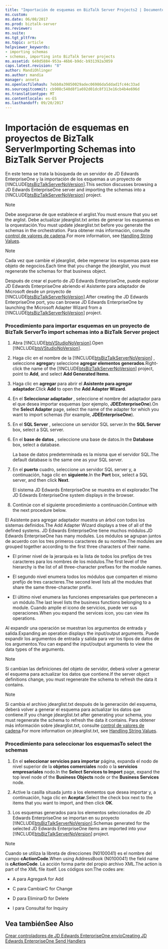 ```yaml
---
title: "Importación de esquemas en BizTalk Server Projects2 | Documentos de Microsoft"
ms.custom: 
ms.date: 06/08/2017
ms.prod: biztalk-server
ms.reviewer: 
ms.suite: 
ms.tgt_pltfrm: 
ms.topic: article
helpviewer_keywords:
- importing schemas
- schemas, importing into BizTalk Server projects
ms.assetid: 640d5884-953a-46b6-b9dc-b931392a3059
caps.latest.revision: "8"
author: MandiOhlinger
ms.author: mandia
manager: anneta
ms.openlocfilehash: 7ebb0a39850029adec06986da5ddad1fc44c33ad
ms.sourcegitcommit: cb908c540d8f1a692d01dc8f313e16cb4b4e696d
ms.translationtype: MT
ms.contentlocale: es-ES
ms.lasthandoff: 09/20/2017
---
```

# <a name="importing-schemas-into-biztalk-server-projects"></a><span data-ttu-id="f89b6-102">Importación de esquemas en proyectos de BizTalk Server</span><span class="sxs-lookup"><span data-stu-id="f89b6-102">Importing Schemas into BizTalk Server Projects</span></span>
<span data-ttu-id="f89b6-103">En este tema se trata la búsqueda de un servidor de JD Edwards EnterpriseOne y la importación de los esquemas a un proyecto de [!INCLUDE[btsBizTalkServerNoVersion](../includes/btsbiztalkservernoversion-md.md)].</span><span class="sxs-lookup"><span data-stu-id="f89b6-103">This section discusses browsing a JD Edwards EnterpriseOne server and importing the schemas into a [!INCLUDE[btsBizTalkServerNoVersion](../includes/btsbiztalkservernoversion-md.md)] project.</span></span>  
  
> [!NOTE]
>  <span data-ttu-id="f89b6-104">Debe asegurarse de que establece el arglist.</span><span class="sxs-lookup"><span data-stu-id="f89b6-104">You must ensure that you set the arglist.</span></span> <span data-ttu-id="f89b6-105">Debe actualizar jdearglist.txt antes de generar los esquemas en la orquestación.</span><span class="sxs-lookup"><span data-stu-id="f89b6-105">You must update jdearglist.txt before you generate the schemas in the orchestration.</span></span> <span data-ttu-id="f89b6-106">Para obtener más información, consulte [control de valores de cadena](../core/handling-string-values2.md).</span><span class="sxs-lookup"><span data-stu-id="f89b6-106">For more information, see [Handling String Values](../core/handling-string-values2.md).</span></span>  
  
> [!NOTE]
>  <span data-ttu-id="f89b6-107">Cada vez que cambie el jdearglist, debe regenerar los esquemas para ese objeto de negocios.</span><span class="sxs-lookup"><span data-stu-id="f89b6-107">Each time that you change the jdearglist, you must regenerate the schemas for that business object.</span></span>  
  
 <span data-ttu-id="f89b6-108">Después de crear el puerto de JD Edwards EnterpriseOne, puede explorar JD Edwards EnterpriseOne abriendo el Asistente para adaptador de Microsoft desde un proyecto de [!INCLUDE[btsBizTalkServerNoVersion](../includes/btsbiztalkservernoversion-md.md)].</span><span class="sxs-lookup"><span data-stu-id="f89b6-108">After creating the JD Edwards EnterpriseOne port, you can browse JD Edwards EnterpriseOne by launching the Microsoft Adapter Wizard from a [!INCLUDE[btsBizTalkServerNoVersion](../includes/btsbiztalkservernoversion-md.md)] project.</span></span>  
  
### <a name="to-import-schemas-into-a-biztalk-server-project"></a><span data-ttu-id="f89b6-109">Procedimiento para importar esquemas en un proyecto de BizTalk Server</span><span class="sxs-lookup"><span data-stu-id="f89b6-109">To import schemas into a BizTalk Server project</span></span>  
  
1.  <span data-ttu-id="f89b6-110">Abra [!INCLUDE[btsVStudioNoVersion](../includes/btsvstudionoversion-md.md)].</span><span class="sxs-lookup"><span data-stu-id="f89b6-110">Open [!INCLUDE[btsVStudioNoVersion](../includes/btsvstudionoversion-md.md)].</span></span>  
  
2.  <span data-ttu-id="f89b6-111">Haga clic en el nombre de la [!INCLUDE[btsBizTalkServerNoVersion](../includes/btsbiztalkservernoversion-md.md)] , seleccione **agregar**y seleccione **agregar elementos generados**.</span><span class="sxs-lookup"><span data-stu-id="f89b6-111">Right-click the name of the [!INCLUDE[btsBizTalkServerNoVersion](../includes/btsbiztalkservernoversion-md.md)] project, point to **Add**, and select **Add Generated Items**.</span></span>  
  
3.  <span data-ttu-id="f89b6-112">Haga clic en **agregar** para abrir el **Asistente para agregar adaptador**.</span><span class="sxs-lookup"><span data-stu-id="f89b6-112">Click **Add** to open the **Add Adapter Wizard**.</span></span>  
  
4.  <span data-ttu-id="f89b6-113">En el **Seleccionar adaptador** , seleccione el nombre del adaptador para el que desea importar esquemas (por ejemplo, **JDEEnterpriseOne**).</span><span class="sxs-lookup"><span data-stu-id="f89b6-113">On the **Select Adapter** page, select the name of the adapter for which you want to import schemas (for example, **JDEEnterpriseOne**).</span></span>  
  
5.  <span data-ttu-id="f89b6-114">En el **SQL Server** , seleccione un servidor SQL server.</span><span class="sxs-lookup"><span data-stu-id="f89b6-114">In the **SQL Server** box, select a SQL server.</span></span>  
  
6.  <span data-ttu-id="f89b6-115">En el **base de datos** , seleccione una base de datos.</span><span class="sxs-lookup"><span data-stu-id="f89b6-115">In the **Database** box, select a database.</span></span>  
  
     <span data-ttu-id="f89b6-116">La base de datos predeterminada es la misma que el servidor SQL.</span><span class="sxs-lookup"><span data-stu-id="f89b6-116">The default database is the same one as your SQL server.</span></span>  
  
7.  <span data-ttu-id="f89b6-117">En el **puerto** cuadro, seleccione un servidor SQL server y, a continuación, haga clic en **siguiente**.</span><span class="sxs-lookup"><span data-stu-id="f89b6-117">In the **Port** box, select a SQL server, and then click **Next**.</span></span>  
  
     <span data-ttu-id="f89b6-118">El sistema JD Edwards EnterpriseOne se muestra en el explorador.</span><span class="sxs-lookup"><span data-stu-id="f89b6-118">The JD Edwards EnterpriseOne system displays in the browser.</span></span>  
  
8.  <span data-ttu-id="f89b6-119">Continúe con el siguiente procedimiento a continuación.</span><span class="sxs-lookup"><span data-stu-id="f89b6-119">Continue with the next procedure below.</span></span>  
  
 <span data-ttu-id="f89b6-120">El Asistente para agregar adaptador muestra un árbol con todos los sistemas definidos.</span><span class="sxs-lookup"><span data-stu-id="f89b6-120">The Add Adapter Wizard displays a tree of all of the defined systems.</span></span> <span data-ttu-id="f89b6-121">JD Edwards EnterpriseOne tiene muchos módulos.</span><span class="sxs-lookup"><span data-stu-id="f89b6-121">JD Edwards EnterpriseOne has many modules.</span></span> <span data-ttu-id="f89b6-122">Los módulos se agrupan juntos de acuerdo con los tres primeros caracteres de su nombre.</span><span class="sxs-lookup"><span data-stu-id="f89b6-122">The modules are grouped together according to the first three characters of their name.</span></span>  
  
-   <span data-ttu-id="f89b6-123">El primer nivel de la jerarquía es la lista de todos los prefijos de tres caracteres para los nombres de los módulos.</span><span class="sxs-lookup"><span data-stu-id="f89b6-123">The first level of the hierarchy is the list of all three-character prefixes for the module names.</span></span>  
  
-   <span data-ttu-id="f89b6-124">El segundo nivel enumera todos los módulos que comparten el mismo prefijo de tres caracteres.</span><span class="sxs-lookup"><span data-stu-id="f89b6-124">The second level lists all the modules that share the same three-character prefix.</span></span>  
  
-   <span data-ttu-id="f89b6-125">El último nivel enumera las funciones empresariales que pertenecen a un módulo.</span><span class="sxs-lookup"><span data-stu-id="f89b6-125">The last level lists the business functions belonging to a module.</span></span> <span data-ttu-id="f89b6-126">Cuando amplíe el icono de servicios, puede ver sus operaciones.</span><span class="sxs-lookup"><span data-stu-id="f89b6-126">When you expand the services icon, you can view its operations.</span></span>  
  
 <span data-ttu-id="f89b6-127">Al expandir una operación se muestran los argumentos de entrada y salida.</span><span class="sxs-lookup"><span data-stu-id="f89b6-127">Expanding an operation displays the input/output arguments.</span></span> <span data-ttu-id="f89b6-128">Puede expandir los argumentos de entrada y salida para ver los tipos de datos de los argumentos.</span><span class="sxs-lookup"><span data-stu-id="f89b6-128">You can expand the input/output arguments to view the data types of the arguments.</span></span>  
  
> [!NOTE]
>  <span data-ttu-id="f89b6-129">Si cambian las definiciones del objeto de servidor, deberá volver a generar el esquema para actualizar los datos que contiene.</span><span class="sxs-lookup"><span data-stu-id="f89b6-129">If the server object definitions change, you must regenerate the schema to refresh the data it contains.</span></span>  
  
> [!NOTE]
>  <span data-ttu-id="f89b6-130">Si cambia el archivo jdearglist.txt después de la generación del esquema, deberá volver a generar el esquema para actualizar los datos que contiene.</span><span class="sxs-lookup"><span data-stu-id="f89b6-130">If you change jdearglist.txt after generating your schema, you must regenerate the schema to refresh the data it contains.</span></span> <span data-ttu-id="f89b6-131">Para obtener más información sobre jdearglist.txt, consulte [control de valores de cadena](../core/handling-string-values2.md).</span><span class="sxs-lookup"><span data-stu-id="f89b6-131">For more information on jdearglist.txt, see [Handling String Values](../core/handling-string-values2.md).</span></span>  
  
### <a name="to-select-the-schemas"></a><span data-ttu-id="f89b6-132">Procedimiento para seleccionar los esquemas</span><span class="sxs-lookup"><span data-stu-id="f89b6-132">To select the schemas</span></span>  
  
1.  <span data-ttu-id="f89b6-133">En el **seleccionar servicios para importar** página, expanda el nodo de nivel superior de la **objetos comerciales** nodo o la **servicios empresariales** nodo.</span><span class="sxs-lookup"><span data-stu-id="f89b6-133">In the **Select Services to Import** page, expand the top level node of the **Business Objects** node or the **Business Services** node.</span></span>  
  
2.  <span data-ttu-id="f89b6-134">Active la casilla situada junto a los elementos que desea importar y, a continuación, haga clic en **Aceptar**.</span><span class="sxs-lookup"><span data-stu-id="f89b6-134">Select the check box next to the items that you want to import, and then click **OK**.</span></span>  
  
3.  <span data-ttu-id="f89b6-135">Los esquemas generados para los elementos seleccionados de JD Edwards EnterpriseOne se importan en su proyecto [!INCLUDE[btsBizTalkServerNoVersion](../includes/btsbiztalkservernoversion-md.md)].</span><span class="sxs-lookup"><span data-stu-id="f89b6-135">Schemas generated for the selected JD Edwards EnterpriseOne items are imported into your [!INCLUDE[btsBizTalkServerNoVersion](../includes/btsbiztalkservernoversion-md.md)] project.</span></span>  
  
> [!NOTE]
>  <span data-ttu-id="f89b6-136">Cuando se utiliza la libreta de direcciones (N0100041) es el nombre del campo **cActionCode**.</span><span class="sxs-lookup"><span data-stu-id="f89b6-136">When using AddressBook (N0100041) the field name is **cActionCode**.</span></span> <span data-ttu-id="f89b6-137">La acción forma parte del propio archivo XML.</span><span class="sxs-lookup"><span data-stu-id="f89b6-137">The action is part of the XML file itself.</span></span> <span data-ttu-id="f89b6-138">Los códigos son:</span><span class="sxs-lookup"><span data-stu-id="f89b6-138">The codes are:</span></span>  
  
-   <span data-ttu-id="f89b6-139">A para Agregar</span><span class="sxs-lookup"><span data-stu-id="f89b6-139">A for Add</span></span>  
  
-   <span data-ttu-id="f89b6-140">C para Cambiar</span><span class="sxs-lookup"><span data-stu-id="f89b6-140">C for Change</span></span>  
  
-   <span data-ttu-id="f89b6-141">D para Eliminar</span><span class="sxs-lookup"><span data-stu-id="f89b6-141">D for Delete</span></span>  
  
-   <span data-ttu-id="f89b6-142">I para Consulta</span><span class="sxs-lookup"><span data-stu-id="f89b6-142">I for Inquiry</span></span>  
  
## <a name="see-also"></a><span data-ttu-id="f89b6-143">Vea también</span><span class="sxs-lookup"><span data-stu-id="f89b6-143">See Also</span></span>  
 [<span data-ttu-id="f89b6-144">Crear controladores de JD Edwards EnterpriseOne envío</span><span class="sxs-lookup"><span data-stu-id="f89b6-144">Creating JD Edwards EnterpriseOne Send Handlers</span></span>](../core/creating-jd-edwards-enterpriseone-send-handlers.md)